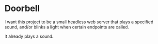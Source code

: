 # Doorbell

I want this project to be a small headless web server that plays a specified
sound, and/or blinks a light when certain endpoints are called.

It already plays a sound.

